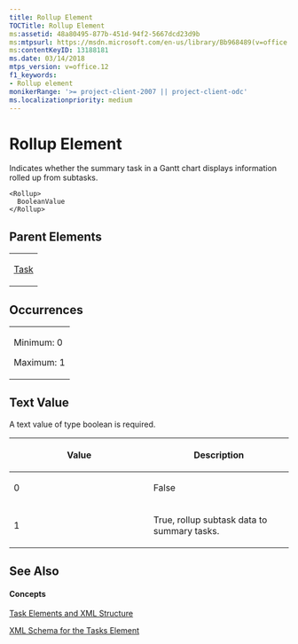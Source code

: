 ```yaml
---
title: Rollup Element
TOCTitle: Rollup Element
ms:assetid: 48a80495-877b-451d-94f2-5667dcd23d9b
ms:mtpsurl: https://msdn.microsoft.com/en-us/library/Bb968489(v=office.12)
ms:contentKeyID: 13188181
ms.date: 03/14/2018
mtps_version: v=office.12
f1_keywords:
- Rollup element
monikerRange: '>= project-client-2007 || project-client-odc'
ms.localizationpriority: medium
---
```


# Rollup Element




Indicates whether the summary task in a Gantt chart displays information rolled up from subtasks.

    <Rollup>
      BooleanValue
    </Rollup>

## Parent Elements

<table>
<colgroup>
<col style="width: 100%" />
</colgroup>
<tbody>
<tr class="odd">
<td><p><a href="task-element.md">Task</a></p></td>
</tr>
</tbody>
</table>

## Occurrences

<table>
<colgroup>
<col style="width: 100%" />
</colgroup>
<tbody>
<tr class="odd">
<td><p>Minimum: 0</p>
<p>Maximum: 1</p></td>
</tr>
</tbody>
</table>

## Text Value

A text value of type boolean is required.

<table>
<colgroup>
<col style="width: 50%" />
<col style="width: 50%" />
</colgroup>
<thead>
<tr class="header">
<th><p>Value</p></th>
<th><p>Description</p></th>
</tr>
</thead>
<tbody>
<tr class="odd">
<td><p>0</p></td>
<td><p>False</p></td>
</tr>
<tr class="even">
<td><p>1</p></td>
<td><p>True, rollup subtask data to summary tasks.</p></td>
</tr>
</tbody>
</table>

## See Also

#### Concepts

[Task Elements and XML Structure](task-elements-and-xml-structure.md)

[XML Schema for the Tasks Element](xml-schema-for-the-tasks-element.md)

